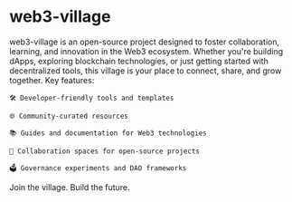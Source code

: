 # web3-village
web3-village is an open-source project designed to foster collaboration, learning, and innovation in the Web3 ecosystem. Whether you're building dApps, exploring blockchain technologies, or just getting started with decentralized tools, this village is your place to connect, share, and grow together.
Key features:

    🛠️ Developer-friendly tools and templates

    🌐 Community-curated resources

    📚 Guides and documentation for Web3 technologies

    🤝 Collaboration spaces for open-source projects

    🗳️ Governance experiments and DAO frameworks

Join the village. Build the future.
